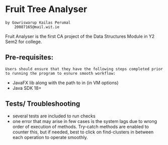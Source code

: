 # Fruit Tree Analyser

    by Gowriswarup Kailas Perumal
        20087165@mail.wit.ie

Fruit Analyser is the first CA project of the Data Structures Module in Y2 Sem2 for college.

## Pre-requisites:

    Users should ensure that they have the following steps completed prior to running the program to esnure smooth workflow:

- JavaFX lib along with the path to in (in VM options)
- Java SDK 18+

## Tests/ Troubleshooting

- several tests are included to run checks
- one error that may arise in few cases is the system lags due to wrong order of execution of methods. Try-catch methods are enabled to
  counter this, but if needed, best to click on find-clusters in between each operation to operate smoothly.
